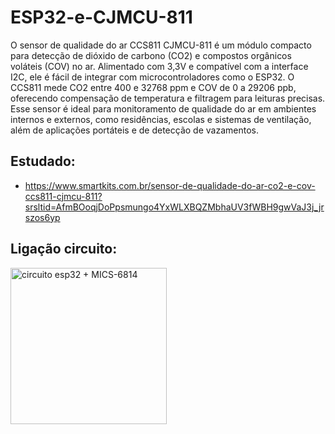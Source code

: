 # ESP32-e-CJMCU-811
O sensor de qualidade do ar CCS811 CJMCU-811 é um módulo compacto para detecção de dióxido de carbono (CO2) e compostos orgânicos voláteis (COV) no ar. Alimentado com 3,3V e compatível com a interface I2C, ele é fácil de integrar com microcontroladores como o ESP32. O CCS811 mede CO2 entre 400 e 32768 ppm e COV de 0 a 29206 ppb, oferecendo compensação de temperatura e filtragem para leituras precisas. Esse sensor é ideal para monitoramento de qualidade do ar em ambientes internos e externos, como residências, escolas e sistemas de ventilação, além de aplicações portáteis e de detecção de vazamentos.

## Estudado:
- https://www.smartkits.com.br/sensor-de-qualidade-do-ar-co2-e-cov-ccs811-cjmcu-811?srsltid=AfmBOoqjDoPpsmungo4YxWLXBQZMbhaUV3fWBH9gwVaJ3j_jrszos6yp

## Ligação circuito:

<img src="https://github.com/user-attachments/assets/eb73f957-dca7-4576-94e0-33d57016032a" alt="circuito esp32 + MICS-6814" width="250"/>

